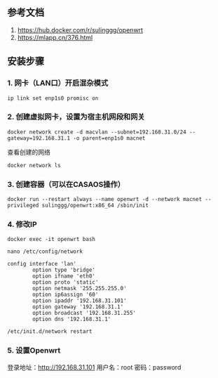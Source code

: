 ## 参考文档
1. https://hub.docker.com/r/sulinggg/openwrt
2. https://mlapp.cn/376.html

## 安装步骤

### 1. 网卡（LAN口）开启混杂模式
```shell
ip link set enp1s0 promisc on 
```

### 2. 创建虚拟网卡，设置为宿主机网段和网关
```shell
docker network create -d macvlan --subnet=192.168.31.0/24 --gateway=192.168.31.1 -o parent=enp1s0 macnet
````

查看创建的网络
```shell
docker network ls
```

### 3. 创建容器（可以在CASAOS操作）
```shell
docker run --restart always --name openwrt -d --network macnet --privileged sulinggg/openwrt:x86_64	/sbin/init
```

### 4. 修改IP
```shell
docker exec -it openwrt bash

nano /etc/config/network

config interface 'lan'
        option type 'bridge'
        option ifname 'eth0'
        option proto 'static'
        option netmask '255.255.255.0'
        option ip6assign '60'
        option ipaddr '192.168.31.101'
        option gateway '192.168.31.1'
        option broadcast '192.168.31.255'
        option dns '192.168.31.1'

/etc/init.d/network restart

```

### 5. 设置Openwrt

登录地址：http://192.168.31.101
用户名：root
密码：password


        
